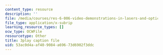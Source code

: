 ```yaml
---
content_type: resource
description: ''
file: /media/courses/res-6-006-video-demonstrations-in-lasers-and-optics-spring-2008/53ac0d4aaf409084a69673d6902f3ddc_AVn49LbYoB8.srt
file_type: application/x-subrip
learning_resource_types: []
ocw_type: OCWFile
resourcetype: Other
title: 3play caption file
uid: 53ac0d4a-af40-9084-a696-73d6902f3ddc
---
```

